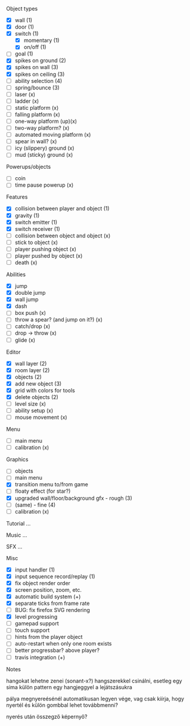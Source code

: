 Object types
- [x] wall (1)
- [x] door (1)
- [x] switch (1)
  - [x] momentary (1)
  - [x] on/off (1)
- [ ] goal (1)
- [x] spikes on ground (2)
- [x] spikes on wall (3)
- [x] spikes on ceiling (3)
- [ ] ability selection (4)
- [ ] spring/bounce (3)
- [ ] laser (x)
- [ ] ladder (x)
- [ ] static platform (x)
- [ ] falling platform (x)
- [ ] one-way platform (up)(x)
- [ ] two-way platform? (x)
- [ ] automated moving platform (x)
- [ ] spear in wall? (x)
- [ ] icy (slippery) ground (x)
- [ ] mud (sticky) ground (x)

Powerups/objects
- [ ] coin
- [ ] time pause powerup (x)

Features
- [x] collision between player and object (1)
- [x] gravity (1)
- [x] switch emitter (1)
- [x] switch receiver (1)
- [ ] collision between object and object (x)
- [ ] stick to object (x)
- [ ] player pushing object (x)
- [ ] player pushed by object (x)
- [ ] death (x)

Abilities
- [x] jump
- [x] double jump
- [x] wall jump
- [x] dash
- [ ] box push (x)
- [ ] throw a spear? (and jump on it?) (x)
- [ ] catch/drop (x)
- [ ] drop -> throw (x)
- [ ] glide (x)

Editor
- [x] wall layer (2)
- [x] room layer (2)
- [x] objects (2)
- [x] add new object (3)
- [x] grid with colors for tools
- [x] delete objects (2)
- [ ] level size (x)
- [ ] ability setup (x)
- [ ] mouse movement (x)

Menu
- [ ] main menu
- [ ] calibration (x)

Graphics
- [ ] objects
- [ ] main menu
- [x] transition menu to/from game
- [ ] floaty effect (for star?)
- [x] upgraded wall/floor/background gfx - rough (3)
- [ ] (same) - fine (4)
- [ ] calibration (x)

Tutorial
...

Music
...

SFX
...

Misc
- [x] input handler (1)
- [x] input sequence record/replay (1)
- [x] fix object render order
- [x] screen position, zoom, etc.
- [x] automatic build system (+)
- [x] separate ticks from frame rate
- [ ] BUG: fix firefox SVG rendering
- [x] level progressing
- [ ] gamepad support
- [ ] touch support
- [ ] hints from the player object
- [ ] auto-restart when only one room exists
- [ ] better progressbar? above player?
- [ ] travis integration (+)

Notes

hangokat lehetne zenei (sonant-x?) hangszerekkel csinálni, esetleg egy
sima külön pattern egy hangjeggyel a lejátszásukra

pálya megnyereésénél automatikusan legyen vége, vag csak kiírja, hogy
nyertél és külön gombbal lehet továbbmenni?

nyerés után összegző képernyő?

